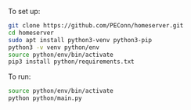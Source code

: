To set up:

```bash
git clone https://github.com/PEConn/homeserver.git
cd homeserver
sudo apt install python3-venv python3-pip
python3 -v venv python/env
source python/env/bin/activate
pip3 install python/requirements.txt
```

To run:

```bash
source python/env/bin/activate
python python/main.py
```